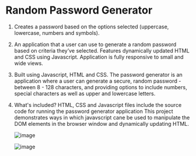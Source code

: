 # Random Password Generator
1.  Creates a password based on the options selected (uppercase, lowercase, numbers and symbols).
2.  An application that a user can use to generate a random password based on criteria they’ve selected. Features dynamically updated HTML and CSS using Javascript. Application is     fully responsive to small and wide views.
3.  Built using Javascript, HTML and CSS. The password generator is an application where a user can generate a secure, random password - between 8 - 128 characters, and providing     options to include numbers, special characters as well as upper and lowercase letters.
4.  What's included?
    HTML, CSS and Javascript files include the source code for running the password generator application
    This project demonstrates ways in which javavscript cane be used to manipulate the DOM elements in the browser window and dynamically updating HTML.
    
    
    ![image](https://user-images.githubusercontent.com/69783516/154007818-07a35986-f428-4bdd-a754-3a9c0666ab39.png)
    
    
    ![image](https://user-images.githubusercontent.com/69783516/154007857-49aefa1a-6131-4dac-93fb-2b2dc6f6c546.png)


    
    
